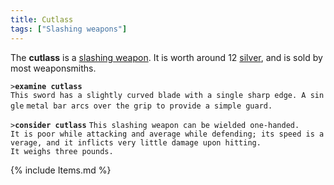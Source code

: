 ```yaml
---
title: Cutlass
tags: ["Slashing weapons"]
---
```

The **cutlass** is a [slashing weapon](slashing_weapon "wikilink"). It
is worth around 12 [silver](silver "wikilink"), and is sold by most
weaponsmiths.

`>`**`examine cutlass`**
`This sword has a slightly curved blade with a single sharp edge. A single`
`metal bar arcs over the grip to provide a simple guard.`

`>`**`consider cutlass`**
`This slashing weapon can be wielded one-handed.`
`It is poor while attacking and average while defending; its speed is average, and it inflicts very little damage upon hitting.`
`It weighs three pounds.`

{% include Items.md %}
